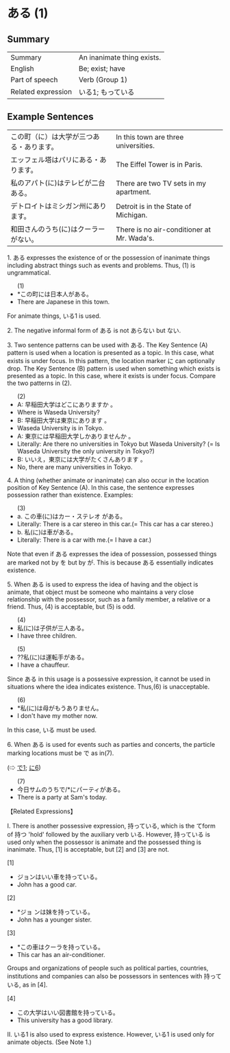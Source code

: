 # ある (1)

## Summary

<table><tr>   <td>Summary</td>   <td>An inanimate thing exists.</td></tr><tr>   <td>English</td>   <td>Be; exist; have</td></tr><tr>   <td>Part of speech</td>   <td>Verb (Group 1)</td></tr><tr>   <td>Related expression</td>   <td>いる1; もっている</td></tr></table>

## Example Sentences

<table><tr>   <td>この町（に）は大学が三つある・あります。</td>   <td>In this town are three universities.</td></tr><tr>   <td>エッフェル塔はパリにある・あります。</td>   <td>The Eiffel Tower is in Paris.</td></tr><tr>   <td>私のアパト(に)はテレビが二台ある。</td>   <td>There are two TV sets in my apartment.</td></tr><tr>   <td>デトロイトはミシガン州にあります。</td>   <td>Detroit is in the State of Michigan.</td></tr><tr>   <td>和田さんのうち(に)はクーラーがない。</td>   <td>There is no air-conditioner at Mr. Wada's.</td></tr></table>

<p>1. <span class="cloze">ある</span> expresses the existence of or the possession of inanimate things including abstract things such as events and problems. Thus, (1) is ungrammatical.</p>  <ul>(1) <li>*この町には日本人が<span class="cloze">ある</span>。</li> <li>There are Japanese in this town.</li> </ul>  <p>For animate things, いる1 is used.  <p>2. The negative informal form of <span class="cloze">ある</span> is not あらない but <span class="cloze">ない</span>.  <p>3. Two sentence patterns can be used with <span class="cloze">ある</span>. The Key Sentence (A) pattern is used when a location is presented as a topic. In this case, what exists is under focus. In this pattern, the location marker に can optionally drop. The Key Sentence (B) pattern is used when something which exists is presented as a topic. In this case, where it exists is under focus. Compare the two patterns in (2).</p>  <ul>(2) <li>A: 早稲田大学はどこに<span class="cloze">あります</span>か 。</li> <li>Where is Waseda University?</li> <div class="divide"></div> <li>B: 早稲田大学は東京に<span class="cloze">ありま</span>す 。</li> <li>Waseda University is in Tokyo.</li> <div class="divide"></div> <li>A: 東京には早稲田大学しか<span class="cloze">ありません</span>か 。</li> <li>Literally: Are there no universities in Tokyo but Waseda University? (= Is Waseda University the only university in Tokyo?)</li> <div class="divide"></div> <li>B: いいえ，東京には大学がたくさん<span class="cloze">あります</span> 。</li> <li>No, there are many universities in Tokyo.</li> </ul>  <p>4. A thing (whether animate or inanimate) can also occur in the location position of Key Sentence (A). In this case, the sentence expresses possession rather than existence. Examples:</p>  <ul>(3) <li>a. この車(に)はカー・ステレオ が<span class="cloze">ある</span>。</li> <li>Literally: There is a car stereo in this car.(= This car has a car stereo.)</li> <div class="divide"></div> <li>b. 私(に)は車が<span class="cloze">ある</span>。</li> <li>Literally: There is a car with me.(= I have a car.)</li> </ul>  <p>Note that even if <span class="cloze">ある</span> expresses the idea of possession, possessed things are marked not by を but by が. This is because <span class="cloze">ある</span> essentially indicates existence.</p>  <p>5. When <span class="cloze">ある</span> is used to express the idea of having and the object is animate, that object must be someone who maintains a very close relationship with the possessor, such as a family member, a relative or a friend. Thus, (4) is acceptable, but (5) is odd.</p>  <ul>(4) <li>私(に)は子供が三人<span class="cloze">ある</span>。</li> <li>I have three children.</li> </ul>  <ul>(5) <li>??私(に)は運転手が<span class="cloze">ある</span>。</li> <li>I have a chauffeur.</li> </ul>  <p>Since <span class="cloze">ある</span> in this usage is a possessive expression, it cannot be used in situations where the idea indicates existence. Thus,(6) is unacceptable.</p>  <ul>(6) <li>*私(に)は母がもう<span class="cloze">ありません</span>。</li> <li>I don't have my mother now.</li> </ul>  <p>In this case, いる must be used.</p>  <p>6. When <span class="cloze">ある</span> is used for events such as parties and concerts, the particle marking locations must be で as in(7). </p>  <p>(⇨ <a href="#㊦ で (1)">で1</a>; <a href="#㊦ に (6)">に6</a>)</p>  <ul>(7) <li>今日サムのうちで/*にパーティが<span class="cloze">ある</span>。</li> <li>There is a party at Sam's today.</li> </ul>  <p>【Related Expressions】</p>  <p>I. There is another possessive expression, 持っている, which is the てform of 持つ 'hold' followed by the auxiliary verb いる. However, 持っている is used only when the possessor is animate and the possessed thing is inanimate. Thus, [1] is acceptable, but [2] and [3] are not.</p>  <p>[1] </p> <ul> <li>ジョンはいい車を持っている。</li> <li>John has a good car.</li> </ul>  <p>[2] </p> <ul> <li>*ジョ ンは妹を持っている。</li> <li>John has a younger sister.</li> </ul>  <p>[3] </p> <ul> <li>*この車はクーラを持っている。</li> <li>This car has an air-conditioner.</li> </ul>  <p>Groups and organizations of people such as political parties, countries, institutions and companies can also be possessors in sentences with 持っている, as in [4].</p>  <p>[4] </p> <ul> <li>この大学はいい図書館を持っている。</li> <li>This university has a good library.</li> </ul>  <p>II. いる1 is also used to express existence. However, いる1 is used only for animate objects. (See Note 1.)</p>

